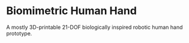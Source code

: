 # Biomimetric Human Hand
 A mostly 3D-printable 21-DOF biologically inspired robotic human hand prototype.
